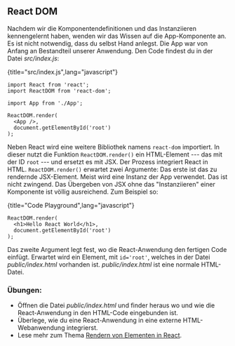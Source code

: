 ## React DOM

Nachdem wir die Komponentendefinitionen und das Instanziieren kennengelernt haben, wenden wir das Wissen auf die App-Komponente an. Es ist nicht notwendig, dass du selbst Hand anlegst. Die App war von Anfang an Bestandteil unserer Anwendung. Den Code findest du in der Datei *src/index.js*:

{title="src/index.js",lang="javascript"}
~~~~~~~
import React from 'react';
import ReactDOM from 'react-dom';

import App from './App';

ReactDOM.render(
  <App />,
  document.getElementById('root')
);
~~~~~~~

Neben React wird eine weitere Bibliothek namens `react-dom` importiert. In dieser nutzt die Funktion `ReactDOM.render()` ein HTML-Element --- das mit der ID `root` --- und ersetzt es mit JSX. Der Prozess integriert React in HTML. `ReactDOM.render()` erwartet zwei Argumente: Das erste ist das zu rendernde JSX-Element. Meist wird eine Instanz der App verwendet. Das ist nicht zwingend. Das Übergeben von JSX ohne das "Instanziieren" einer Komponente ist völlig ausreichend. Zum Beispiel so:

{title="Code Playground",lang="javascript"}
~~~~~~~
ReactDOM.render(
  <h1>Hello React World</h1>,
  document.getElementById('root')
);
~~~~~~~

Das zweite Argument legt fest, wo die React-Anwendung den fertigen Code einfügt. Erwartet wird ein Element, mit `id='root'`, welches in der Datei *public/index.html* vorhanden ist. *public/index.html* ist eine normale HTML-Datei.

### Übungen:

* Öffnen die Datei *public/index.html* und finder heraus wo und wie die React-Anwendung in den HTML-Code eingebunden ist.
* Überlege, wie du eine React-Anwendung in eine externe HTML-Webanwendung integrierst.
* Lese mehr zum Thema [Rendern von Elementen in React](https://de.reactjs.org/docs/rendering-elements.html).
